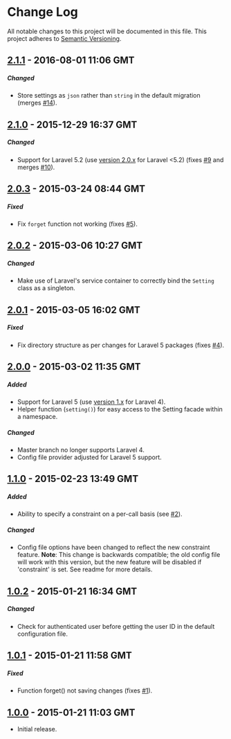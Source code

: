 # Change Log
All notable changes to this project will be documented in this file.
This project adheres to [Semantic Versioning](http://semver.org/).


## [2.1.1] - 2016-08-01 11:06 GMT
##### Changed
- Store settings as `json` rather than `string` in the default migration (merges [#14]).

## [2.1.0] - 2015-12-29 16:37 GMT
##### Changed
- Support for Laravel 5.2 (use [version 2.0.x](https://github.com/Grimthorr/laravel-user-settings/tree/laravel5) for Laravel <5.2) (fixes [#9] and merges [#10]).

## [2.0.3] - 2015-03-24 08:44 GMT
##### Fixed
- Fix `forget` function not working (fixes [#5]).

## [2.0.2] - 2015-03-06 10:27 GMT
##### Changed
- Make use of Laravel's service container to correctly bind the `Setting` class as a singleton.

## [2.0.1] - 2015-03-05 16:02 GMT
##### Fixed
- Fix directory structure as per changes for Laravel 5 packages (fixes [#4]).

## [2.0.0] - 2015-03-02 11:35 GMT
##### Added
- Support for Laravel 5 (use [version 1.x](https://github.com/Grimthorr/laravel-user-settings/tree/laravel4) for Laravel 4).
- Helper function (`setting()`) for easy access to the Setting facade within a namespace.

##### Changed
- Master branch no longer supports Laravel 4.
- Config file provider adjusted for Laravel 5 support.

## [1.1.0] - 2015-02-23 13:49 GMT
##### Added
- Ability to specify a constraint on a per-call basis (see [#2]).

##### Changed
- Config file options have been changed to reflect the new constraint feature. **Note**: This change is backwards compatible; the old config file will work with this version, but the new feature will be disabled if 'constraint' is set. See readme for more details.

## [1.0.2] - 2015-01-21 16:34 GMT
##### Changed
- Check for authenticated user before getting the user ID in the default configuration file.

## [1.0.1] - 2015-01-21 11:58 GMT
##### Fixed
- Function forget() not saving changes (fixes [#1]).

## [1.0.0] - 2015-01-21 11:03 GMT
- Initial release.



[#1]: https://github.com/Grimthorr/laravel-user-settings/issues/1
[#2]: https://github.com/Grimthorr/laravel-user-settings/pull/2
[#4]: https://github.com/Grimthorr/laravel-user-settings/issues/4
[#5]: https://github.com/Grimthorr/laravel-user-settings/issues/5
[#9]: https://github.com/Grimthorr/laravel-user-settings/issues/9
[#10]: https://github.com/Grimthorr/laravel-user-settings/pull/10
[#14]: https://github.com/Grimthorr/laravel-user-settings/pull/14

[2.1.1]: https://github.com/Grimthorr/laravel-user-settings/compare/2.1.0...2.1.1
[2.1.0]: https://github.com/Grimthorr/laravel-user-settings/compare/2.0.3...2.1.0
[2.0.3]: https://github.com/Grimthorr/laravel-user-settings/compare/2.0.2...2.0.3
[2.0.2]: https://github.com/Grimthorr/laravel-user-settings/compare/2.0.1...2.0.2
[2.0.1]: https://github.com/Grimthorr/laravel-user-settings/compare/2.0.0...2.0.1
[2.0.0]: https://github.com/Grimthorr/laravel-user-settings/compare/1.1.0...2.0.0
[1.1.0]: https://github.com/Grimthorr/laravel-user-settings/compare/1.0.2...1.1.0
[1.0.2]: https://github.com/Grimthorr/laravel-user-settings/compare/1.0.1...1.0.2
[1.0.1]: https://github.com/Grimthorr/laravel-user-settings/compare/1.0.0...1.0.1
[1.0.0]: https://github.com/Grimthorr/laravel-user-settings/tree/1.0.0
